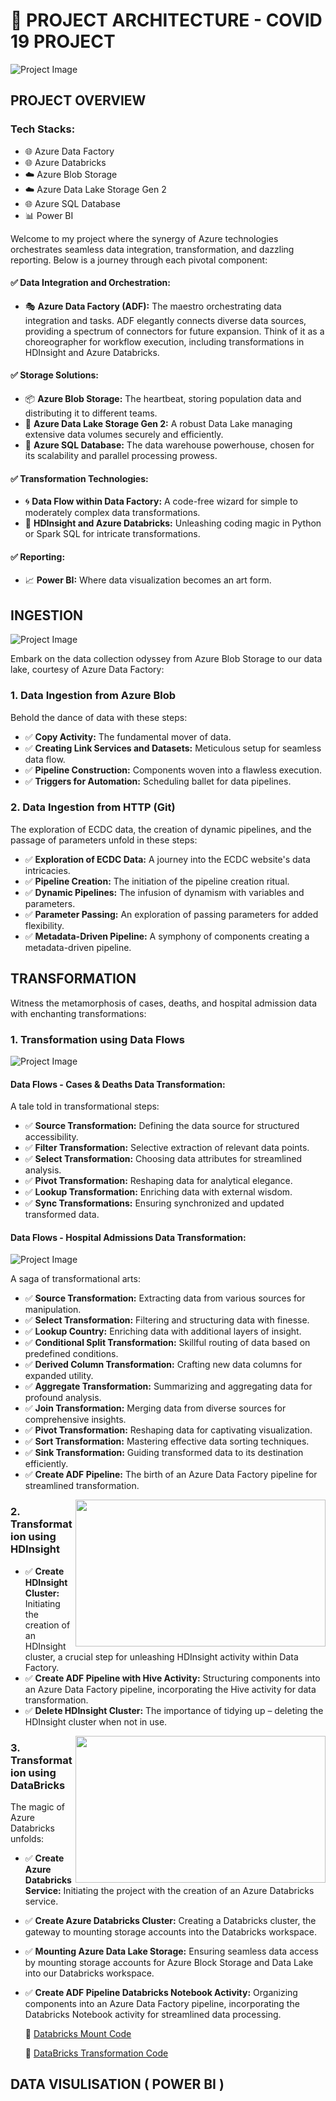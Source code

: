 # 🚀 PROJECT ARCHITECTURE - COVID 19 PROJECT

![Project Image](https://github.com/SanketKuwar/Covid-19-Project/blob/main/Covid%2019%20Images/Image.png)

## PROJECT OVERVIEW

### Tech Stacks:
- 🌐 Azure Data Factory
- 🌐 Azure Databricks
- ☁️ Azure Blob Storage
- ☁️ Azure Data Lake Storage Gen 2
- 🌐 Azure SQL Database
- 📊 Power BI

Welcome to my project where the synergy of Azure technologies orchestrates seamless data integration, transformation, and dazzling reporting. Below is a journey through each pivotal component:

#### ✅ Data Integration and Orchestration:
- 🎭 **Azure Data Factory (ADF):** The maestro orchestrating data integration and tasks. ADF elegantly connects diverse data sources, providing a spectrum of connectors for future expansion. Think of it as a choreographer for workflow execution, including transformations in HDInsight and Azure Databricks.

#### ✅ Storage Solutions:
- 📦 **Azure Blob Storage:** The heartbeat, storing population data and distributing it to different teams.
- 📁 **Azure Data Lake Storage Gen 2:** A robust Data Lake managing extensive data volumes securely and efficiently.
- 💾 **Azure SQL Database:** The data warehouse powerhouse, chosen for its scalability and parallel processing prowess.

#### ✅ Transformation Technologies:
- 🌀 **Data Flow within Data Factory:** A code-free wizard for simple to moderately complex data transformations.
- 🌌 **HDInsight and Azure Databricks:** Unleashing coding magic in Python or Spark SQL for intricate transformations.

#### ✅ Reporting:
- 📈 **Power BI:** Where data visualization becomes an art form.

## INGESTION

![Project Image](https://github.com/SanketKuwar/Covid-19-Project/blob/main/Covid%2019%20Images/Injection_activity_1.png)

Embark on the data collection odyssey from Azure Blob Storage to our data lake, courtesy of Azure Data Factory:

### 1. Data Ingestion from Azure Blob

Behold the dance of data with these steps:
- ✅ **Copy Activity:** The fundamental mover of data.
- ✅ **Creating Link Services and Datasets:** Meticulous setup for seamless data flow.
- ✅ **Pipeline Construction:** Components woven into a flawless execution.
- ✅ **Triggers for Automation:** Scheduling ballet for data pipelines.

### 2. Data Ingestion from HTTP (Git)

The exploration of ECDC data, the creation of dynamic pipelines, and the passage of parameters unfold in these steps:
- ✅ **Exploration of ECDC Data:** A journey into the ECDC website's data intricacies.
- ✅ **Pipeline Creation:** The initiation of the pipeline creation ritual.
- ✅ **Dynamic Pipelines:** The infusion of dynamism with variables and parameters.
- ✅ **Parameter Passing:** An exploration of passing parameters for added flexibility.
- ✅ **Metadata-Driven Pipeline:** A symphony of components creating a metadata-driven pipeline.

## TRANSFORMATION

Witness the metamorphosis of cases, deaths, and hospital admission data with enchanting transformations:

### 1. Transformation using Data Flows

![Project Image](https://github.com/SanketKuwar/Covid-19-Project/blob/main/Covid%2019%20Images/Cases_Tranform.png)

#### Data Flows - Cases & Deaths Data Transformation:

A tale told in transformational steps:
- ✅ **Source Transformation:** Defining the data source for structured accessibility.
- ✅ **Filter Transformation:** Selective extraction of relevant data points.
- ✅ **Select Transformation:** Choosing data attributes for streamlined analysis.
- ✅ **Pivot Transformation:** Reshaping data for analytical elegance.
- ✅ **Lookup Transformation:** Enriching data with external wisdom.
- ✅ **Sync Transformations:** Ensuring synchronized and updated transformed data.

#### Data Flows - Hospital Admissions Data Transformation:

![Project Image](https://github.com/SanketKuwar/Covid-19-Project/blob/main/Covid%2019%20Images/Hospital_Transformation.png)

A saga of transformational arts:
- ✅ **Source Transformation:** Extracting data from various sources for manipulation.
- ✅ **Select Transformation:** Filtering and structuring data with finesse.
- ✅ **Lookup Country:** Enriching data with additional layers of insight.
- ✅ **Conditional Split Transformation:** Skillful routing of data based on predefined conditions.
- ✅ **Derived Column Transformation:** Crafting new data columns for expanded utility.
- ✅ **Aggregate Transformation:** Summarizing and aggregating data for profound analysis.
- ✅ **Join Transformation:** Merging data from diverse sources for comprehensive insights.
- ✅ **Pivot Transformation:** Reshaping data for captivating visualization.
- ✅ **Sort Transformation:** Mastering effective data sorting techniques.
- ✅ **Sink Transformation:** Guiding transformed data to its destination efficiently.
- ✅ **Create ADF Pipeline:** The birth of an Azure Data Factory pipeline for streamlined transformation.
  
<img align="right" height="235" width="400" alt="" src="https://github.com/SanketKuwar/Covid-19-Project/blob/main/Covid%2019%20Images/HD_insight.png" />

### 2. Transformation using HDInsight

- ✅ **Create HDInsight Cluster:** Initiating the creation of an HDInsight cluster, a crucial step for unleashing HDInsight activity within Data Factory.
- ✅ **Create ADF Pipeline with Hive Activity:** Structuring components into an Azure Data Factory pipeline, incorporating the Hive activity for data transformation.
- ✅ **Delete HDInsight Cluster:** The importance of tidying up – deleting the HDInsight cluster when not in use.
  
<img align="right" height="235" width="400" alt="" src="https://github.com/SanketKuwar/Covid-19-Project/blob/main/Covid%2019%20Images/project1.png" />

### 3. Transformation using DataBricks

The magic of Azure Databricks unfolds:
- ✅ **Create Azure Databricks Service:** Initiating the project with the creation of an Azure Databricks service.
- ✅ **Create Azure Databricks Cluster:** Creating a Databricks cluster, the gateway to mounting storage accounts into the Databricks workspace.
- ✅ **Mounting Azure Data Lake Storage:** Ensuring seamless data access by mounting storage accounts for Azure Block Storage and Data Lake into our Databricks workspace.
- ✅ **Create ADF Pipeline Databricks Notebook Activity:** Organizing components into an Azure Data Factory pipeline, incorporating the Databricks Notebook activity for streamlined data processing.

  🔗  [Databricks Mount Code](https://github.com/SanketKuwar/Covid-19-Project/blob/main/Code_mount.py)

  🔗  [DataBricks Transformation Code](https://github.com/SanketKuwar/Covid-19-Project/blob/main/Code_transform_population_data.py)

## DATA VISULISATION ( POWER BI )

